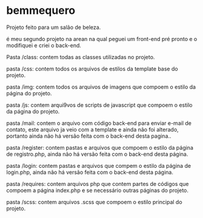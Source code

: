 # bemmequero

Projeto feito para um salão de beleza.

é meu segundo projeto na arean na qual peguei um front-end pré pronto e o modifiquei e criei o back-end.


Pasta /class:
contem todas as classes  utilizadas no projeto.

pasta /css:
contem todos os arquivos de estilos da template base do projeto.

pasta /img:
contem todos os arquivos de imagens que compoem o estilo da página do projeto.

pasta /js:
contem arqui9vos de scripts de javascript que compoem o estilo da página do projeto.

pasta /mail:
contem o arquivo com código back-end para enviar e-mail de contato, este arquivo ja veio com a template e ainda não foi alterado, portanto ainda não há versão feita com o back-end desta pagina..

pasta /register:
contem pastas e arquivos que compoem o estilo da página de registro.php, ainda não há versão feita com o back-end desta página.

pasta /login:
contem pastas e arquivos que compem o estilo da página de login.php, ainda não há versão feita com o back-end desta página.

pasta /requires:
contem arquivos php que contem partes de códigos que compoem a página index.php e se necessário outras páginas do projeto.

pasta /scss:
contem arquivos .scss que compoem o estilo principal do projeto.
